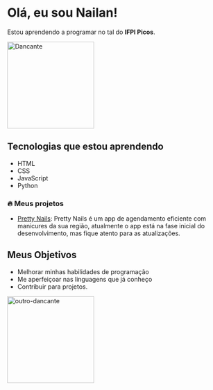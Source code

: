 # Olá, eu sou Nailan!

Estou aprendendo a programar no tal do **IFPI Picos**.

<img src="https://th.bing.com/th/id/R.5ec43944748de0beb799abdd2aaeae65?rik=1haYwgHdF9Qbcg&riu=http%3a%2f%2f24.media.tumblr.com%2fb9a552bef486726fb1206750e50c643e%2ftumblr_mq4c74lZ6S1rwai13o1_500.gif&ehk=RBG4kUJF1rTPpqf1sfVW%2bfm5l3Uy6c6e7bjpVOZ7ghk%3d&risl=&pid=ImgRaw&r=0" width="200" alt="Dancante">

## Tecnologias que estou aprendendo
- HTML
- CSS
- JavaScript
- Python

### 🔥 Meus projetos
- [Pretty Nails](https://github.com/Nailan-Nobre/Projeto-pretty-nails): Pretty Nails é um app de agendamento eficiente com manicures da sua região, atualmente o app está na fase inicial do desenvolvimento, mas fique atento para as atualizações.

## Meus Objetivos
- Melhorar minhas habilidades de programação
- Me aperfeiçoar nas linguagens que já conheço
- Contribuir para projetos.

<img src="https://media4.giphy.com/media/zZ7Vb5GC9KPCJ5Wn7h/giphy.gif?cid=790b7611267e62e4c449711c20025ff8477300c51060635c&rid=giphy.gif&ct=s" width="200" alt="outro-dancante">
